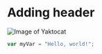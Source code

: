 # Adding header

![Image of Yaktocat](https://octodex.github.com/images/yaktocat.png)

``` javascript
var myVar = "Hello, world!";
```
